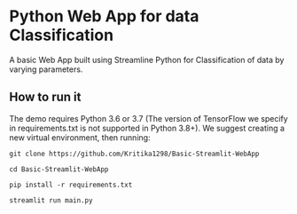 # Python Web App for data Classification

A basic Web App built using Streamline Python for Classification of data by varying parameters.

## How to run it
The demo requires Python 3.6 or 3.7 (The version of TensorFlow we specify in requirements.txt is not supported in Python 3.8+). We suggest creating a new virtual environment, then running:

```
git clone https://github.com/Kritika1298/Basic-Streamlit-WebApp

cd Basic-Streamlit-WebApp

pip install -r requirements.txt

streamlit run main.py
```

